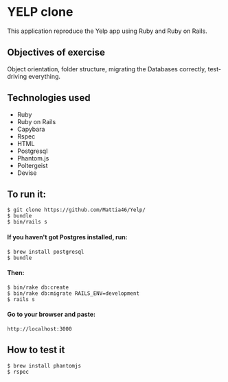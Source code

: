 # YELP clone

This application reproduce the Yelp app using Ruby and Ruby on Rails.

## Objectives of exercise

Object orientation, folder structure, migrating the Databases correctly, test-driving everything.

## Technologies used

* Ruby
* Ruby on Rails
* Capybara
* Rspec
* HTML
* Postgresql
* Phantom.js
* Poltergeist
* Devise

## To run it:
```
$ git clone https://github.com/Mattia46/Yelp/
$ bundle
$ bin/rails s
```
#### If you haven't got Postgres installed, run:

```
$ brew install postgresql
$ bundle
```
#### Then:
```
$ bin/rake db:create
$ bin/rake db:migrate RAILS_ENV=development
$ rails s
```
#### Go to your browser and paste:
```
http://localhost:3000
```
## How to test it
```
$ brew install phantomjs
$ rspec
```
